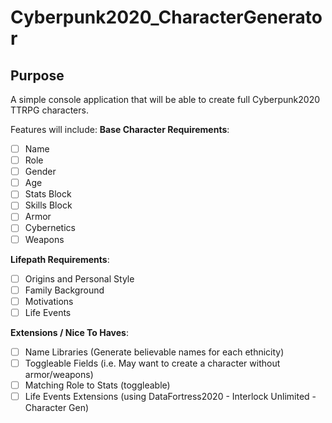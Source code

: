 # Cyberpunk2020_CharacterGenerator
## Purpose
A simple console application that will be able to create full Cyberpunk2020 TTRPG characters.

Features will include:
**Base Character Requirements**:
- [ ] Name
- [ ] Role
- [ ] Gender
- [ ] Age
- [ ] Stats Block
- [ ] Skills Block
- [ ] Armor
- [ ] Cybernetics
- [ ] Weapons

**Lifepath Requirements**:
- [ ] Origins and Personal Style
- [ ] Family Background
- [ ] Motivations
- [ ] Life Events

**Extensions / Nice To Haves**:
- [ ] Name Libraries (Generate believable names for each ethnicity)
- [ ] Toggleable Fields (i.e. May want to create a character without armor/weapons)
- [ ] Matching Role to Stats (toggleable)
- [ ] Life Events Extensions (using DataFortress2020 - Interlock Unlimited - Character Gen)
